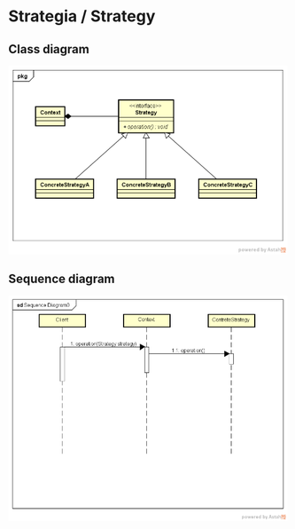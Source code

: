 # Strategia / Strategy

## Class diagram
![class-diagram](astah/img/Class-Diagram.png)

## Sequence diagram
![class-diagram](astah/img/Sequence-Diagram.png)
